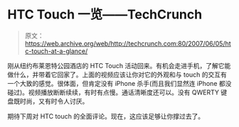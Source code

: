 # HTC Touch 一览——TechCrunch

> 原文：<https://web.archive.org/web/http://techcrunch.com:80/2007/06/05/htc-touch-at-a-glance/>

刚从纽约布莱恩特公园酒店的 HTC Touch 活动回来。有机会走进手机，了解它能做什么，并带着它回家了。上面的视频应该让你对它的外观和与 touch 的交互有一个大致的感觉。很体面，但肯定没有 iPhone 杀手(而且我们显然连 iPhone 都没碰过)。视频播放断断续续，有时有点慢。通话清晰度还可以。没有 QWERTY 键盘既时尚，又有时令人讨厌。

期待下周对 HTC touch 的全面评论。现在，这应该足够让你撑过去了。